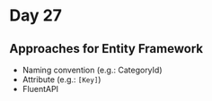 # Day 27

## Approaches for Entity Framework
- Naming convention (e.g.: CategoryId)
- Attribute (e.g.: `[Key]`)
- FluentAPI